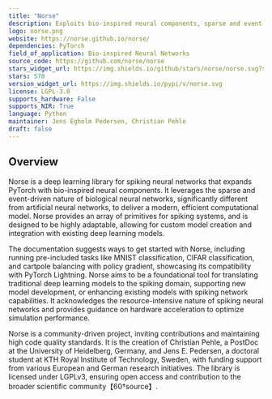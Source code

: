 ```yaml
---
title: "Norse"
description: Exploits bio-inspired neural components, sparse and event-driven, expands PyTorch with primitives for bio-inspired neural components.
logo: norse.png
website: https://norse.github.io/norse/
dependencies: PyTorch
field_of_application: Bio-inspired Neural Networks
source_code: https://github.com/norse/norse
stars_widget_url: https://img.shields.io/github/stars/norse/norse.svg?style=social
stars: 578
version_widget_url: https://img.shields.io/pypi/v/norse.svg
license: LGPL-3.0
supports_hardware: False
supports_NIR: True
language: Python
maintainer: Jens Egholm Pedersen, Christian Pehle
draft: false
---
```


## Overview
Norse is a deep learning library for spiking neural networks that expands PyTorch with bio-inspired neural components. It leverages the sparse and event-driven nature of biological neural networks, significantly different from artificial neural networks, to deliver a modern, efficient computational model. Norse provides an array of primitives for spiking systems, and is designed to be highly adaptable, allowing for custom model creation and integration with existing deep learning models.

The documentation suggests ways to get started with Norse, including running pre-included tasks like MNIST classification, CIFAR classification, and cartpole balancing with policy gradient, showcasing its compatibility with PyTorch Lightning. Norse aims to be a foundational tool for translating traditional deep learning models to the spiking domain, supporting new model development, or enhancing existing models with spiking network capabilities. It acknowledges the resource-intensive nature of spiking neural networks and provides guidance on hardware acceleration to optimize simulation performance.

Norse is a community-driven project, inviting contributions and maintaining high code quality standards. It is the creation of Christian Pehle, a PostDoc at the University of Heidelberg, Germany, and Jens E. Pedersen, a doctoral student at KTH Royal Institute of Technology, Sweden, with funding support from various European and German research initiatives. The library is licensed under LGPLv3, ensuring open access and contribution to the broader scientific community【60†source】.